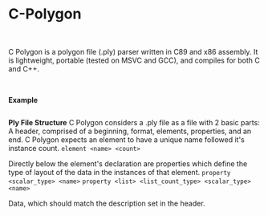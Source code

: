 # C-Polygon
<BR>

C Polygon is a polygon file (.ply) parser written in C89 and x86 assembly. It is lightweight, portable (tested on MSVC and GCC), and compiles for both C and C++.

<BR>

**Example**
```

```

**Ply File Structure**
C Polygon considers a .ply file as a file with 2 basic parts:
A header, comprised of a beginning, format, elements, properties, and an end.
C Polygon expects an element to have a unique name followed it's instance count. ```element <name> <count>``` 

Directly below the element's declaration are properties which define the type of layout of the data in the instances of that element. 
```property <scalar_type> <name>```
```property <list> <list_count_type> <scalar_type> <name>```

Data, which should match the description set in the header.

